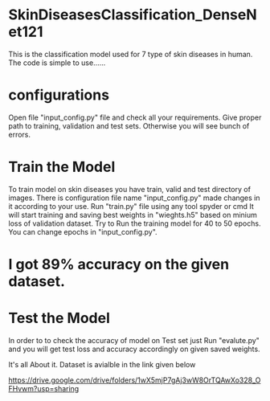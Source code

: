 # SkinDiseasesClassification_DenseNet121
This is the classification model used for 7 type of skin diseases in human.
The code is simple to use......

# configurations
Open file "input_config.py" file and check all your requirements.
Give proper path to training, validation and test sets.
Otherwise you will see bunch of errors.

# Train the Model
To train model on skin diseases you have train, valid and test directory of images.
There is configuration file name "input_config.py" made changes in it according to your use.
Run "train.py" file using any tool spyder or cmd
It will start training and saving best weights in "wieghts.h5" based on minium loss of validation dataset.
Try to Run the training model for 40 to 50 epochs.
You can change epochs in "input_config.py".
# I got 89% accuracy on the given dataset.

# Test the Model
In order to to check the accuracy of model on Test set just
Run "evalute.py" and you will get test loss and accuracy accordingly on given saved weights.


It's all About it.
Dataset is avialble in the link given below

https://drive.google.com/drive/folders/1wX5mjP7gAj3wW8OrTQAwXo328_OFHvwm?usp=sharing
